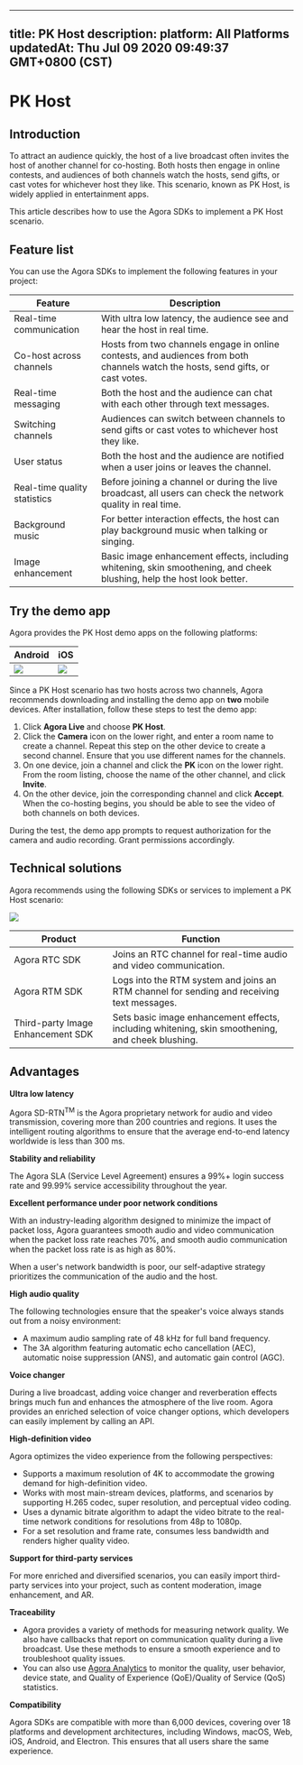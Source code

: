 
---
title: PK Host
description: 
platform: All Platforms
updatedAt: Thu Jul 09 2020 09:49:37 GMT+0800 (CST)
---
# PK Host
## Introduction

To attract an audience quickly, the host of a live broadcast often invites the host of another channel for co-hosting. Both hosts then engage in online contests, and audiences of both channels watch the hosts, send gifts, or cast votes for whichever host they like. This scenario, known as PK Host, is widely applied in entertainment apps.

This article describes how to use the Agora SDKs to implement a PK Host scenario.

## Feature list

You can use the Agora SDKs to implement the following features in your project:

| Feature | Description |
| ---------------- | ---------------- |
| Real-time communication	      | With ultra low latency, the audience see and hear the host in real time. |
| Co-host across channels	| Hosts from two channels engage in online contests, and audiences from both channels watch the hosts, send gifts, or cast votes.|
| Real-time messaging	| Both the host and the audience can chat with each other through text messages.|
| Switching channels	| Audiences can switch between channels to send gifts or cast votes to whichever host they like.  |
| User status	| Both the host and the audience are notified when a user joins or leaves the channel. |
| Real-time quality statistics	| Before joining a channel or during the live broadcast, all users can check the network quality in real time. |
| Background music |  For better interaction effects, the host can play background music when talking or singing. |
| Image enhancement	 | Basic image enhancement effects, including whitening, skin smoothening, and cheek blushing, help the host look better. |

## Try the demo app

Agora provides the PK Host demo apps on the following platforms:

| Android | iOS | 
| ---------------- | ---------------- |
| ![](https://web-cdn.agora.io/docs-files/1594287476322)      | ![](https://web-cdn.agora.io/docs-files/1594287505817)      | 

Since a PK Host scenario has two hosts across two channels, Agora recommends downloading and installing the demo app on **two** mobile devices. After installation, follow these steps to test the demo app:

1. Click **Agora Live** and choose **PK Host**.
2. Click the **Camera** icon on the lower right, and enter a room name to create a channel. Repeat this step on the other device to create a second channel. Ensure that you use different names for the channels.
3. On one device, join a channel and click the **PK** icon on the lower right. From the room listing, choose the name of the other channel, and click **Invite**.
4. On the other device, join the corresponding channel and click **Accept**. When the co-hosting begins, you should be able to see the video of both channels on both devices.

<div class="alert note">During the test, the demo app prompts to request authorization for the camera and audio recording. Grant permissions accordingly.</div>

## Technical solutions

Agora recommends using the following SDKs or services to implement a PK Host scenario:

![](https://web-cdn.agora.io/docs-files/1592897748158)

| Product | Function |
| ---------------- | ---------------- |
| Agora RTC SDK      | Joins an RTC channel for real-time audio and video communication.      |
| Agora RTM SDK | Logs into the RTM system and joins an RTM channel for sending and receiving text messages. |
| Third-party Image Enhancement SDK | Sets basic image enhancement effects, including whitening, skin smoothening, and cheek blushing. |


## Advantages

**Ultra low latency** 

Agora SD-RTN<sup>TM</sup> is the Agora proprietary network for audio and video transmission, covering more than 200 countries and regions. It uses the intelligent routing algorithms to ensure that the average end-to-end latency worldwide is less than 300 ms.

**Stability and reliability**

The Agora SLA (Service Level Agreement) ensures a 99%+ login success rate and 99.99% service accessibility throughout the year.

**Excellent performance under poor network conditions**

With an industry-leading algorithm designed to minimize the impact of packet loss, Agora guarantees smooth audio and video communication when the packet loss rate reaches 70%, and smooth audio communication when the packet loss rate is as high as 80%.

When a user's network bandwidth is poor, our self-adaptive strategy prioritizes the communication of the audio and the host.

**High audio quality**

The following technologies ensure that the speaker's voice always stands out from a noisy environment:

- A maximum audio sampling rate of 48 kHz for full band frequency.
- The 3A algorithm featuring automatic echo cancellation (AEC), automatic noise suppression (ANS), and automatic gain control (AGC).

**Voice changer**

During a live broadcast, adding voice changer and reverberation effects brings much fun and enhances the atmosphere of the live room. Agora provides an enriched selection of voice changer options, which developers can easily implement by calling an API.

**High-definition video**

Agora optimizes the video experience from the following perspectives:

- Supports a maximum resolution of 4K to accommodate the growing demand for high-definition video.
- Works with most main-stream devices, platforms, and scenarios by supporting H.265 codec, super resolution, and perceptual video coding.
- Uses a dynamic bitrate algorithm to adapt the video bitrate to the real-time network conditions for resolutions from 48p to 1080p.
- For a set resolution and frame rate, consumes less bandwidth and renders higher quality video.

**Support for third-party services**

For more enriched and diversified scenarios, you can easily import third-party services into your project, such as content moderation, image enhancement, and AR.

**Traceability**

- Agora provides a variety of methods for measuring network quality. We also have callbacks that report on communication quality during a live broadcast. Use these methods to ensure a smooth experience and to troubleshoot quality issues.
- You can also use [Agora Analytics](https://console.agora.io/analytics/call/search) to monitor the quality, user behavior, device state, and Quality of Experience (QoE)/Quality of Service (QoS) statistics.

**Compatibility**

Agora SDKs are compatible with more than 6,000 devices, covering over 18 platforms and development architectures, including Windows, macOS, Web, iOS, Android, and Electron. This ensures that all users share the same experience.
